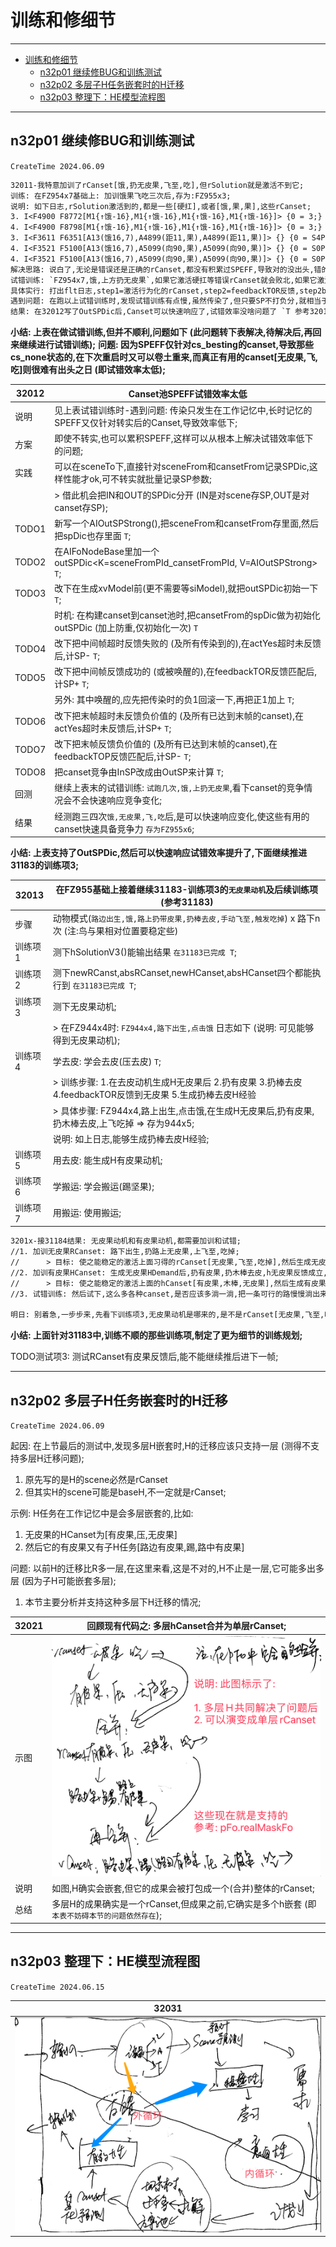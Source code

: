 # 训练和修细节

***

<!-- TOC -->

- [训练和修细节](#训练和修细节)
  - [n32p01 继续修BUG和训练测试](#n32p01-继续修bug和训练测试)
  - [n32p02 多层子H任务嵌套时的H迁移](#n32p02-多层子h任务嵌套时的h迁移)
  - [n32p03 整理下：HE模型流程图](#n32p03-整理下he模型流程图)

<!-- /TOC -->

***

## n32p01 继续修BUG和训练测试
`CreateTime 2024.06.09`

```txt
32011-我特意加训了rCanset[饿,扔无皮果,飞至,吃],但rSolution就是激活不到它;
训练: 在FZ954x7基础上: 加训饿果飞吃三次后,存为:FZ955x3;
说明: 如下日志,rSolution激活到的,都是一些[硬扛],或者[饿,果,果],这些rCanset;
3. I<F4900 F8772[M1{↑饿-16},M1{↑饿-16},M1{↑饿-16},M1{↑饿-16}]> {0 = 3;} {} (null):(分:0.00)
4. I<F4900 F8798[M1{↑饿-16},M1{↑饿-16},M1{↑饿-16},M1{↑饿-16}]> {0 = 3;} {} (null):(分:0.00)
3. I<F3611 F6351[A13(饿16,7),A4899(距11,果),A4899(距11,果)]> {} {0 = S4P2;1 = S0P1;2 = S0P1;} H2N6:(分:0.25)
4. I<F3521 F5100[A13(饿16,7),A5099(向90,果),A5099(向90,果)]> {} {0 = S0P1;1 = S1P2;2 = S3P2;} H3N3:(分:0.50)
4. I<F3521 F5100[A13(饿16,7),A5099(向90,果),A5099(向90,果)]> {} {0 = S0P1;1 = S1P2;2 = S3P2;} H3N3:(分:0.50)
解决思路: 说白了,无论是错误还是正确的rCanset,都没有积累过SPEFF,导致对的没出头,错的又易胜出,所以搞下试错训练自然就好了,如下:
试错训练: `FZ954x7,饿,上方扔无皮果`,如果它激活硬扛等错误rCanset就会败北,如果它激活[无皮果,飞,吃]就能成功解;
具体实行: 打出flt日志,step1=激活行为化的rCanset,step2=feedbackTOR反馈,step2b=feedbackTOP反馈,step3a=OR反省,step3b=OP反省,从这5个日志观察整个rCanset从激活到最终SP反馈;
遇到问题: 在跑以上试错训练时,发现试错训练有点慢,虽然传染了,但只要SP不打负分,就相当于每次遇到任务时,都得重新来一遍 `此问题转32012`;
结果: 在32012写了OutSPDic后,Canset可以快速响应了,试错效率没啥问题了 `T 参考32012-结果`;
```

**小结: 上表在做试错训练,但并不顺利,问题如下 (此问题转下表解决,待解决后,再回来继续进行试错训练);**
**问题: 因为SPEFF仅针对cs_besting的canset,导致那些cs_none状态的,在下次重启时又可以卷土重来,而真正有用的canset[无皮果,飞,吃]则很难有出头之日 (即试错效率太低);**

| 32012 | Canset池SPEFF试错效率太低 |
| --- | --- |
| 说明 | 见上表试错训练时-遇到问题: 传染只发生在工作记忆中,长时记忆的SPEFF又仅针对转实后的Canset,导致效率低下; |
| 方案 | 即使不转实,也可以累积SPEFF,这样可以从根本上解决试错效率低下的问题; |
| 实践 | 可以在sceneTo下,直接针对sceneFrom和cansetFrom记录SPDic,这样性能才ok,可不转实就批量记录SP参数; |
|  | > 借此机会把IN和OUT的SPDic分开 (IN是对scene存SP,OUT是对canset存SP); |
| TODO1 | 新写一个AIOutSPStrong(),把sceneFrom和cansetFrom存里面,然后把spDic也存里面 `T`; |
| TODO2 | 在AIFoNodeBase里加一个outSPDic<K=sceneFromPId_cansetFromPId, V=AIOutSPStrong> `T`; |
| TODO3 | 改下在生成xvModel前(更不需要等siModel),就把outSPDic初始一下 `T`; |
|  | 时机: 在构建canset到canset池时,把cansetFrom的spDic做为初始化outSPDic (加上防重,仅初始化一次) `T` |
| TODO4 | 改下把中间帧超时反馈失败的 (及所有传染到的),在actYes超时未反馈后,计SP- `T`; |
| TODO5 | 改下把中间帧反馈成功的 (或被唤醒的),在feedbackTOR反馈匹配后,计SP+ `T`; |
|  | 另外: 其中唤醒的,应先把传染时的负1回滚一下,再把正1加上 `T`; |
| TODO6 | 改下把末帧超时未反馈负价值的 (及所有已达到末帧的canset),在actYes超时未反馈后,计SP+ `T`; |
| TODO7 | 改下把末帧反馈负价值的 (及所有已达到末帧的canset),在feedbackTOP反馈匹配后,计SP- `T`; |
| TODO8 | 把canset竞争由InSP改成由OutSP来计算 `T`; |
| 回测 | 继续上表末的试错训练: `试跑几次,饿,上扔无皮果`,看下canset的竞争情况会不会快速响应竞争变化; |
| 结果 | 经测跑三四次`饿,无皮果,飞,吃`后,是可以快速响应变化,使这些有用的canset快速具备竞争力 `存为FZ955x6`; |

**小结: 上表支持了OutSPDic,然后可以快速响应试错效率提升了,下面继续推进31183的训练项3;**

| 32013 | 在FZ955基础上接着继续31183-训练项3的`无皮果动机`及后续训练项 (参考31183) |
| --- | --- |
| 步骤 | 动物模式(`路边出生,饿,路上扔带皮果,扔棒去皮,手动飞至,触发吃掉`) x 路下n次 (注:鸟与果相对位置要稳定些) |
| 训练项1 | 测下hSolutionV3()能输出结果 `在31183已完成 T`; |
| 训练项2 | 测下newRCanst,absRCanset,newHCanset,absHCanset四个都能执行到 `在31183已完成 T`; |
| 训练项3 | 测下无皮果动机; |
|  | > 在FZ944x4时: `FZ944x4,路下出生,点击饿` 日志如下 (说明: 可见能够得到无皮果动机); |
| 训练项4 | 学去皮: 学会去皮(压去皮) `T`; |
|  | > 训练步骤: 1.在去皮动机生成H无皮果后 2.扔有皮果 3.扔棒去皮 4.feedbackTOR反馈到无皮果 5.生成扔棒去皮H经验 |
|  | > 具体步骤: FZ944x4,路上出生,点击饿,在生成H无皮果后,扔有皮果,扔木棒去皮,上飞吃掉 => 存为944x5; |
|  | 说明: 如上日志,能够生成扔棒去皮H经验; |
| 训练项5 | 用去皮: 能生成H有皮果动机; |
| 训练项6 | 学搬运: 学会搬运(踢坚果); |
| 训练项7 | 用搬运: 使用搬运; |

```txt
3201x-接31184结果: 无皮果动机和有皮果动机,都需要加训和试错;
//1. 加训无皮果RCanset: 路下出生,扔路上无皮果,上飞至,吃掉;
//      > 目标: 使之能稳定的激活上面习得的rCanset[无皮果,飞至,吃掉],然后生成无皮果hDemand;
//2. 加训有皮果HCanset: 生成无皮果HDemand后,扔有皮果,扔木棒去皮,h无皮果反馈成立,生成无皮果hCanset;
//      > 目标: 使之能稳定的激活上面的hCanset[有皮果,木棒,无皮果],然后生成有皮果的hDemand;
//3. 试错训练: 然后试下,这么多各种canset,是否应该多淌一淌,把一条可行的路慢慢淌出来;

明日: 别着急,一步步来,先看下训练项3,无皮果动机是哪来的,是不是rCanset[无皮果,飞至,吃];
```

**小结: 上面针对31183中,训练不顺的那些训练项,制定了更为细节的训练规划;**

TODO测试项3: 测试RCanset有皮果反馈后,能不能继续推后进下一帧;

***

## n32p02 多层子H任务嵌套时的H迁移
`CreateTime 2024.06.09`

起因: 在上节最后的测试中,发现多层H嵌套时,H的迁移应该只支持一层 (测得不支持多层H迁移问题);
1. 原先写的是H的scene必然是rCanset
2. 但其实H的scene可能是baseH,不一定就是rCanset;

示例: H任务在工作记忆中是会多层嵌套的,比如:
1. 无皮果的HCanset为[有皮果,压,无皮果]
2. 然后它的有皮果又有子H任务[路边有皮果,踢,路中有皮果]

问题: 以前H的迁移比R多一层,在这里来看,这是不对的,H不止是一层,它可能多出多层 (因为子H可能嵌套多层);
1. 本节主要分析并支持这种多层下H迁移的情况;

| 32021 | 回顾现有代码之: 多层hCanset合并为单层rCanset; |
| --- | --- |
| 示图 | ![](assets/720_多层HCanset生成为单层RCanset.png) |
| 说明 | 如图,H确实会嵌套,但它的成果会被打包成一个(合并)整体的rCanset; |
| 总结 | 多层H的成果确实是一个rCanset,但成果之前,它确实是多个h嵌套 (即`本表不妨碍本节的问题依然存在`); |

***

## n32p03 整理下：HE模型流程图
`CreateTime 2024.06.15`

| 32031 |
| --- |
| ![](assets/721_HE模型流程图.png) |



<br><br><br><br><br>
